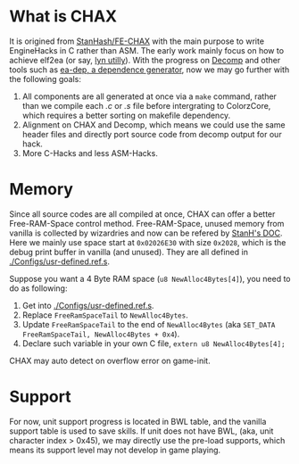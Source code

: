 # What is CHAX

It is origined from [StanHash/FE-CHAX](https://github.com/StanHash/FE-CHAX) with the main purpose to write EngineHacks in C rather than ASM. The early work mainly focus on how to achieve elf2ea (or say, [lyn utilly](https://feuniverse.us/t/ea-asm-tool-lyn-elf2ea-if-you-will/2986)). With the progress on [Decomp](https://github.com/FireEmblemUniverse/fireemblem8u) and other tools such as [ea-dep, a dependence generator](https://github.com/StanHash/ea-dep), now we may go further with the following goals:

1. All components are all generated at once via a `make` command, rather than we compile each *.c* or *.s* file before intergrating to ColorzCore, which requires a better sorting on makefile dependency.
2. Alignment on CHAX and Decomp, which means we could use the same header files and directly port source code from decomp output for our hack.
3. More C-Hacks and less ASM-Hacks.

# Memory

Since all source codes are all compiled at once, CHAX can offer a better Free-RAM-Space control method.
Free-RAM-Space, unused memory from vanilla is collected by wizardries and now can be refered by [StanH's DOC](https://github.com/StanHash/DOC/blob/master/FREE-RAM-SPACE.md). Here we mainly use space start at `0x02026E30` with size `0x2028`, which is the debug print buffer in vanilla (and unused). They are all defined in [./Configs/usr-defined.ref.s](../Configs/usr-defined.ref.s).

Suppose you want a 4 Byte RAM space (`u8 NewAlloc4Bytes[4]`), you need to do as following:

1. Get into [./Configs/usr-defined.ref.s](../Configs/usr-defined.ref.s).
2. Replace `FreeRamSpaceTail` to `NewAlloc4Bytes`.
3. Update `FreeRamSpaceTail` to the end of `NewAlloc4Bytes` (aka `SET_DATA FreeRamSpaceTail, NewAlloc4Bytes + 0x4`).
4. Declare such variable in your own C file, `extern u8 NewAlloc4Bytes[4];`

CHAX may auto detect on overflow error on game-init.

# Support

For now, unit support progress is located in BWL table, and the vanilla support table is used to save skills. If unit does not have BWL, (aka, unit character index > 0x45), we may directly use the pre-load supports, which means its support level may not develop in game playing.
